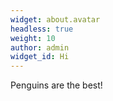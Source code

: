 ```yaml
---
widget: about.avatar
headless: true
weight: 10
author: admin
widget_id: Hi
---
```

Penguins are the best!